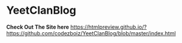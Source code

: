 # YeetClanBlog
**Check Out The Site here**
https://htmlpreview.github.io/?https://github.com/codezboiz/YeetClanBlog/blob/master/index.html
